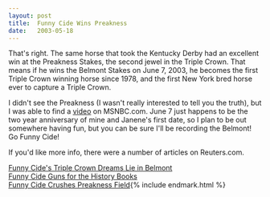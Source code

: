 ```yaml
---
layout:	post
title:	Funny Cide Wins Preakness
date:	2003-05-18
---
```


That's right. The same horse that took the Kentucky Derby had an excellent win at the Preakness Stakes, the second jewel in the Triple Crown. That means if he wins the Belmont Stakes on June 7, 2003, he becomes the first Triple Crown winning horse since 1978, and the first New York bred horse ever to capture a Triple Crown.

I didn't see the Preakness (I wasn't really interested to tell you the truth), but I was able to find a [video](http://msnbc.com/news/914936.asp?0sl=-23) on MSNBC.com. June 7 just happens to be the two year anniversary of mine and Janene's first date, so I plan to be out somewhere having fun, but you can be sure I'll be recording the Belmont! Go Funny Cide!

If you'd like more info, there were a number of articles on Reuters.com.

[Funny Cide's Triple Crown Dreams Lie in Belmont](https://www.reuters.com/newsArticle.jhtml?type=topNews&storyID=2765330)  
[Funny Cide Guns for the History Books](https://www.reuters.com/newsArticle.jhtml?type=topNews&storyID=2763527)  
[Funny Cide Crushes Preakness Field](https://www.reuters.com/newsArticle.jhtml?type=topNews&storyID=2763486){% include endmark.html %}